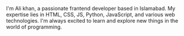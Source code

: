 I'm Ali khan, a passionate frantend developer based in Islamabad. My expertise lies in HTML, CSS, JS, Python, JavaScript, and various web technologies. I'm always excited to learn and explore new things in the world of programming.

